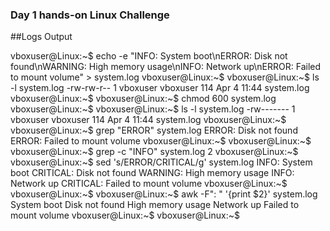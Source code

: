### Day 1 hands-on Linux Challenge

##Logs Output

vboxuser@Linux:~$ echo -e "INFO: System boot\nERROR: Disk not found\nWARNING: High memory usage\nINFO: Network up\nERROR: Failed to mount volume" > system.log
vboxuser@Linux:~$ 
vboxuser@Linux:~$ ls -l system.log
-rw-rw-r-- 1 vboxuser vboxuser 114 Apr  4 11:44 system.log
vboxuser@Linux:~$ 
vboxuser@Linux:~$ chmod 600 system.log
vboxuser@Linux:~$ 
vboxuser@Linux:~$ ls -l system.log
-rw------- 1 vboxuser vboxuser 114 Apr  4 11:44 system.log
vboxuser@Linux:~$ 
vboxuser@Linux:~$ grep "ERROR" system.log
ERROR: Disk not found
ERROR: Failed to mount volume
vboxuser@Linux:~$ 
vboxuser@Linux:~$ 
vboxuser@Linux:~$ grep -c "INFO" system.log
2
vboxuser@Linux:~$ 
vboxuser@Linux:~$ sed 's/ERROR/CRITICAL/g' system.log
INFO: System boot
CRITICAL: Disk not found
WARNING: High memory usage
INFO: Network up
CRITICAL: Failed to mount volume
vboxuser@Linux:~$ 
vboxuser@Linux:~$ 
vboxuser@Linux:~$ awk -F": " '{print $2}' system.log
System boot
Disk not found
High memory usage
Network up
Failed to mount volume
vboxuser@Linux:~$ 
vboxuser@Linux:~$
